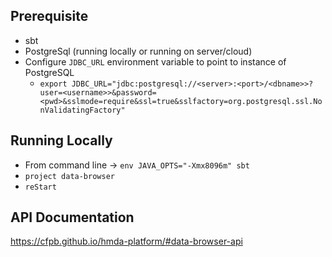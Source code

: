 ## Prerequisite

- sbt
- PostgreSql (running locally or running on server/cloud)
- Configure `JDBC_URL` environment variable to point to instance of PostgreSQL
    - `export JDBC_URL="jdbc:postgresql://<server>:<port>/<dbname>>?user=<username>>&password=<pwd>&sslmode=require&ssl=true&sslfactory=org.postgresql.ssl.NonValidatingFactory"`

## Running Locally

- From command line -> `env JAVA_OPTS="-Xmx8096m" sbt`
- `project data-browser`
- `reStart`

## API Documentation

https://cfpb.github.io/hmda-platform/#data-browser-api
